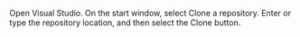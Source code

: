 Open Visual Studio.
On the start window, select Clone a repository.
Enter or type the repository location, and then select the Clone button.
 
